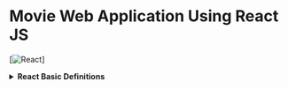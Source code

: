 # Movie Web Application Using React JS

[![React](https://img.shields.io/badge/React-16.9.0-green.svg)]

<details><summary><b>React Basic Definitions</b></summary>
<p>

- Component: is the function which returns HTML
- Props: Property, Most components can be customized when they are created, with different parameters. These creation parameters are called `props`
  - PropTypes: https://reactjs.org/docs/typechecking-with-proptypes.html
- State: An Object that determines how the component renders and behaves. In other words, `state` is what allows you to create components that are dynamic and interactive.
- Life Cycle method: React will create the component and kill the component

1. Mounting: Born
   I. constructor()
   II. render()
   III. componentDidMount()
2. Updating
   I. render()
   II. componentDidUpdate()
3. Unmounting: Die
   I. componetWillUnmount()

- https://reactjs.org/docs/react-component.html

</p>
</details>
